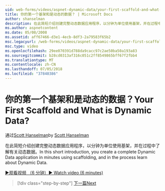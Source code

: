 ```yaml
---
uid: web-forms/videos/aspnet-dynamic-data/your-first-scaffold-and-what-is-dynamic-data
title: 你的第一个基架和是动态的数据？ | Microsoft Docs
author: shanselman
description: 在此简短介绍创建完整动态数据应用程序，以分钟为单位使用基架，并在过程中了解有关动态数据。
ms.author: aspnetcontent
ms.date: 05/08/2008
ms.assetid: aff67466-d3e1-4ecb-8df3-2a79583f65b2
msc.legacyurl: /web-forms/videos/aspnet-dynamic-data/your-first-scaffold-and-what-is-dynamic-data
msc.type: video
ms.openlocfilehash: 29ee070391d788da9cacc97c2ae50ba50a193a83
ms.sourcegitcommit: b28cd0313af316c051c2ff8549865bff67f2fbb4
ms.translationtype: MT
ms.contentlocale: zh-CN
ms.lasthandoff: 07/05/2018
ms.locfileid: "37840386"
---
```

<a name="your-first-scaffold-and-what-is-dynamic-data"></a><span data-ttu-id="ce862-104">你的第一个基架和是动态的数据？</span><span class="sxs-lookup"><span data-stu-id="ce862-104">Your First Scaffold and What is Dynamic Data?</span></span>
====================
<span data-ttu-id="ce862-105">通过[Scott Hanselman](https://github.com/shanselman)</span><span class="sxs-lookup"><span data-stu-id="ce862-105">by [Scott Hanselman](https://github.com/shanselman)</span></span>

<span data-ttu-id="ce862-106">在此简短介绍创建完整动态数据应用程序，以分钟为单位使用基架，并在过程中了解有关动态数据。</span><span class="sxs-lookup"><span data-stu-id="ce862-106">In this short introduction, you create a complete Dynamic Data application in minutes using scaffolding, and in the process learn about Dynamic Data.</span></span>

[<span data-ttu-id="ce862-107">&#9654;观看视频 （6 分钟）</span><span class="sxs-lookup"><span data-stu-id="ce862-107">&#9654; Watch video (6 minutes)</span></span>](https://channel9.msdn.com/Blogs/ASP-NET-Site-Videos/your-first-scaffold-and-what-is-dynamic-data)

> [!div class="step-by-step"]
> [<span data-ttu-id="ce862-108">下一篇</span><span class="sxs-lookup"><span data-stu-id="ce862-108">Next</span></span>](how-do-i-enable-inline-gridview-editing.md)
